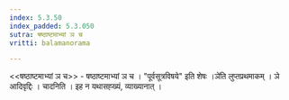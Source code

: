 ```yaml
---
index: 5.3.50
index_padded: 5.3.050
sutra: षष्ठाष्टमाभ्यां ञ च
vritti: balamanorama

---
```

<<षष्ठाष्टमाभ्यां ञ च>> - षष्ठाष्टमाभ्यां ञ च । "पूर्वसूत्रविषये" इति शेषः ।ञे॑ति लुप्तप्रथमाकम् । ञे आदिवृद्दिः । चादनिति । इह न यथासह्ख्यं, व्याख्यानात् । 